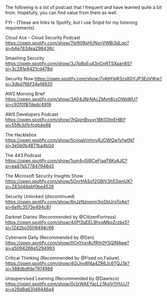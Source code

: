 The following is a list of podcast that I frequent and have learned quite a bit from. Hopefully, you can find value from them as well. 


FYI - (These are links to Spotify, but I use Snipd for my listening requirements)

Cloud Ace - Cloud Security Podcast
https://open.spotify.com/show/7lpft09sHUNxnVWBi3dLqo?si=b4e783dea298436c

Smashing Security
https://open.spotify.com/show/3J7pBxEu43nCnRTSXaan8S?si=3c281e9421cd478d

Security Now
https://open.spotify.com/show/7vAbYigR3zs8GYJP3EoVWw?si=3dbd76bf34ef4920

AWS Morning Brief
https://open.spotify.com/show/3A04JNrNAcZMvn8cvDWpWU?si=c92f0f87dedc4919

AWS Developers Podcast
https://open.spotify.com/show/7rQjgnBvuyr18K03tnEHBI?si=55fb3d1cfceb4e86

The Hacklebox
https://open.spotify.com/show/5cnqaVmhnyRJOWQw1yfwtN?si=3e5b0b4871ba4b0d

The 443 Podcast
https://open.spotify.com/show/1um4vj5lRCeFjaaT6KyAJC?si=ea87b577847948d3

The Microsoft Security Insights Show
https://open.spotify.com/show/5GnrHASof2GBIV3h53wnUK?si=243d48ebf0be4526

Security Unlocked (discontinued)
https://open.spotify.com/show/6nJzNznpnn3ioSbUrqToAe?si=6effc3573e494c81

Darknet Diaries (Recommended by @CitizenFortress)
https://open.spotify.com/show/4XPl3uEEL9hvqMkoZrzbx5?si=1242bc0509494c66

Cyberwire Daily (Recommended by @Dan)
https://open.spotify.com/show/0CnYnxrAcfRjh0YSQINAwe?si=a5094266e5294993

Critical Thinking (Recommended by @Fixed on Failure)
https://open.spotify.com/show/4GiJnv8f4a4ZR6Jc6TQJ3k?si=388dbdfde7974986

Unsupervised Learning (Recommended by @Dawisco)
https://open.spotify.com/show/0cIzWAEYacLz7Ag1n1YhUJ?si=e28d8a63149446a4